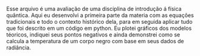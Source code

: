 Esse arquivo é uma avaliação de uma disciplina de introdução á física quântica. Aqui eu desenvolvi a primeira parte da materia com as equações tradicionais e todo o contexto histórico dela, para em seguida aplicar tudo que foi descrito em um código em python. Eu plotei gráficos dos modelos téoricos, indiquei seus pontos negativos e ainda demonstrei como se calcula a temperatura de um corpo negro com base em seus dados de radiância.
